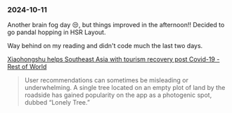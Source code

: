### 2024-10-11
Another brain fog day 😒, but things improved in the afternoon!! Decided to go pandal hopping in HSR Layout. 

Way behind on my reading and didn't code much the last two days.

[Xiaohongshu helps Southeast Asia with tourism recovery post Covid-19 - Rest of World](https://restofworld.org/2024/xiaohongshu-southeast-asia-tourism/)

> User recommendations can sometimes be misleading or underwhelming. A single tree located on an empty plot of land by the roadside has gained popularity on the app as a photogenic spot, dubbed “Lonely Tree.”

